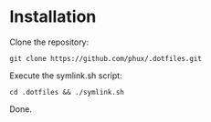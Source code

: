 # Installation

Clone the repository:

    git clone https://github.com/phux/.dotfiles.git

Execute the symlink.sh script:

    cd .dotfiles && ./symlink.sh

Done.
